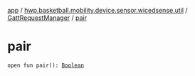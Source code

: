 [app](../../index.md) / [hwp.basketball.mobility.device.sensor.wicedsense.util](../index.md) / [GattRequestManager](index.md) / [pair](.)

# pair

`open fun pair(): `[`Boolean`](https://kotlinlang.org/api/latest/jvm/stdlib/kotlin/-boolean/index.html)